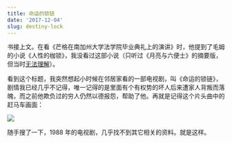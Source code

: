 ```yaml
---
title: 命运的锁链
date: '2017-12-04'
slug: destiny-lock
---
```


书接上文。在看《芒格在南加州大学法学院毕业典礼上的演讲》时，他提到了毛姆的小说《人性的枷锁》，我没看过这部小说（只听过《月亮与六便士》的摘要版，但当时[无法理解](/cn/2015/09/memory/)）。

看到这个标题，我突然想起小时候在邻居家看的一部电视剧，叫《命运的锁链》，剧情我已经几乎不记得，唯一记得的是里面有个有权势的坏人后来遭家人背叛而落魄，而之前他欺负过的穷人仍然以德报怨，帮助了他。再就是记得这个片头曲中的赶马车画面：

![](https://db.yihui.name/images/destiny-lock.png)

随手搜了一下，1988 年的电视剧，几乎找不到其它相关的资料。就是这样。
